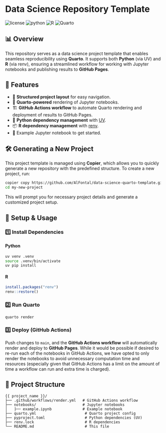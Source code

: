 # Data Science Repository Template
![license](https://img.shields.io/badge/license-MIT-green)
![python](https://img.shields.io/badge/python->3.10-orange?logo=Python&logoColor=white)
![R](https://img.shields.io/badge/R->4.4.2-blue?logo=R)
![Quarto](https://img.shields.io/badge/quarto->1.6-skyblue?logo=quarto)


## 📊 Overview

This repository serves as a data science project template that enables seamless reproducibility using **Quarto**. It supports both **Python** (via UV) and **R** (via renv), ensuring a streamlined workflow for working with Jupyter notebooks and publishing results to **GitHub Pages**.

## 🚀 Features

- 📂 **Structured project layout** for easy navigation.
- 📜 **Quarto-powered** rendering of Jupyter notebooks.
- 🏗 **GitHub Actions workflow** to automate Quarto rendering and deployment of results to GitHub Pages.
- 🐍 **Python dependency management** with [UV](https://github.com/astral-sh/uv).
- 📦 **R dependency management** with [renv](https://rstudio.github.io/renv/).
- 📑 Example Jupyter notebook to get started.

## 🛠 Generating a New Project

This project template is managed using **Copier**, which allows you to quickly generate a new repository with the predefined structure. To create a new project, run:

```bash
copier copy https://github.com/AlFontal/data-science-quarto-template.git my-new-project
cd my-new-project
```

This will prompt you for necessary project details and generate a customized project setup.


## 🔧 Setup & Usage

### 1️⃣ Install Dependencies

#### Python
```bash
uv venv .venv
source .venv/bin/activate
uv pip install
```

#### R
```r
install.packages("renv")
renv::restore()
```

### 2️⃣ Run Quarto
```bash
quarto render
```

### 3️⃣ Deploy (GitHub Actions)
Push changes to `main`, and the **GitHub Actions workflow** will automatically render and deploy to **GitHub Pages**. While it would be possible if desired to re-run each of the notebooks in GitHub Actions, we have opted to only render the notebooks to avoid unnecessary computation time and resources (especially given that GitHub Actions has a limit on the amount of time a workflow can run and extra time is charged).

## 📁 Project Structure
```
{{ project_name }}/
├── .github/workflows/render.yml   # GitHub Actions workflow
├── notebooks/                     # Jupyter notebooks
│   ├── example.ipynb              # Example notebook
├── quarto.yml                      # Quarto project config
├── pyproject.toml                  # Python dependencies (UV)
├── renv.lock                       # R dependencies
└── README.md                       # This file
```

